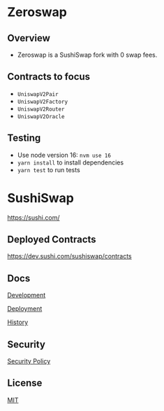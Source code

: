 # Zeroswap
## Overview
- Zeroswap is a SushiSwap fork with 0 swap fees. 
## Contracts to focus
- `UniswapV2Pair`
- `UniswapV2Factory`
- `UniswapV2Router`
- `UniswapV2Oracle`
## Testing
- Use node version 16: `nvm use 16`
- `yarn install` to install dependencies
- `yarn test` to run tests

# SushiSwap

https://sushi.com/

## Deployed Contracts

https://dev.sushi.com/sushiswap/contracts

## Docs

[Development](docs/DEVELOPMENT.md)

[Deployment](docs/DEPLOYMENT.md)

[History](docs/HISTORY.md)

## Security

[Security Policy](SECURITY.md)

## License

[MIT](LICENSE.txt)

